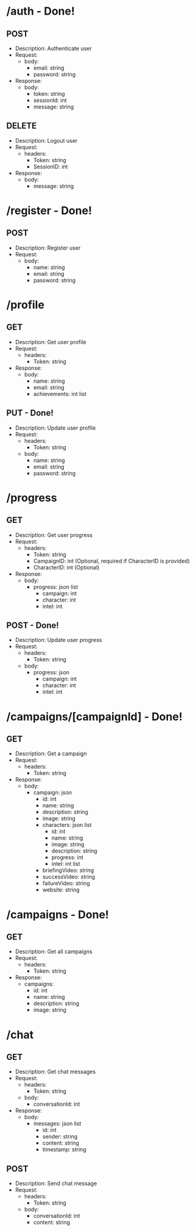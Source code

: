 # /auth - Done!
## POST
- Description: Authenticate user
- Request:
    - body:
        - email: string
        - password: string
- Response:
    - body:
        - token: string
        - sessionId: int
        - message: string

## DELETE
- Description: Logout user
- Request:
    - headers:
        - Token: string
        - SessionID: int
- Response:
    - body:
        - message: string

# /register - Done!
## POST
- Description: Register user
- Request:
    - body:
        - name: string
        - email: string
        - password: string

# /profile
## GET
- Description: Get user profile
- Request:
    - headers:
        - Token: string
- Response:
    - body:
        - name: string
        - email: string
        - achievements: int list

## PUT - Done!
- Description: Update user profile
- Request:
    - headers:
        - Token: string
    - body:
        - name: string
        - email: string
        - password: string

# /progress
## GET
- Description: Get user progress
- Request:
    - headers:
        - Token: string
        - CampaignID: int (Optional, required if CharacterID is provided)
        - CharacterID: int (Optional)
- Response:
    - body:
        - progress: json list
            - campaign: int
            - character: int
            - intel: int

## POST - Done!
- Description: Update user progress
- Request:
    - headers:
        - Token: string
    - body:
        - progress: json
            - campaign: int
            - character: int
            - intel: int

# /campaigns/[campaignId] - Done!
## GET
- Description: Get a campaign
- Request:
    - headers:
        - Token: string
- Response:
    - body:
        - campaign: json
            - id: int
            - name: string
            - description: string
            - image: string
            - characters: json list
                - id: int
                - name: string
                - image: string
                - description: string
                - progress: int
                - intel: int list
            - briefingVideo: string
            - successVideo: string
            - failureVideo: string
            - website: string

# /campaigns - Done!
## GET
- Description: Get all campaigns
- Request:
    - headers:
        - Token: string
- Response:
    - campaigns:
        - id: int
        - name: string
        - description: string
        - image: string

# /chat
## GET
- Description: Get chat messages
- Request:
    - headers:
        - Token: string
    - body:
        - conversationId: int
- Response:
    - body:
        - messages: json list
            - id: int
            - sender: string
            - content: string
            - timestamp: string

## POST
- Description: Send chat message
- Request:
    - headers:
        - Token: string
    - body:
        - conversationId: int
        - content: string